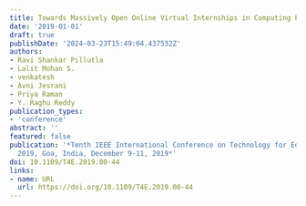 ```yaml
---
title: Towards Massively Open Online Virtual Internships in Computing Education
date: '2019-01-01'
draft: true
publishDate: '2024-03-23T15:49:04.437532Z'
authors:
- Ravi Shankar Pillutla
- Lalit Mohan S.
- venkatesh
- Avni Jesrani
- Priya Raman
- Y. Raghu Reddy
publication_types:
- 'conference'
abstract: ''
featured: false
publication: '*Tenth IEEE International Conference on Technology for Education, T4E
  2019, Goa, India, December 9-11, 2019*'
doi: 10.1109/T4E.2019.00-44
links:
- name: URL
  url: https://doi.org/10.1109/T4E.2019.00-44
---
```


